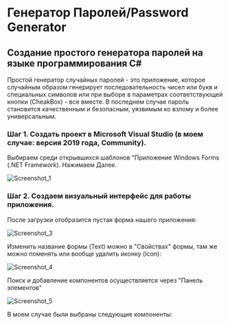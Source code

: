 # Генератор Паролей/Password Generator
## Создание простого генератора паролей на языке программирования С#

Простой генератор случайных паролей - это приложение, которое случайным образом генерирует последовательность чисел или букв и специальных символов или при выборе в параметрах соответствующей кнопки (CheakBox) - все вместе. В последнем случае пароль становится качественным и безопасным, уязвимым ко взлому и более универсальным.

### Шаг 1. Создать проект в Microsoft Visual Studio (в моем случае: версия 2019 года, Community).
Выбираем среди открывшихся шаблонов "Приложение Windows Forms (.NET Framework). Нажимаем Далее.

![Screenshot_1](https://user-images.githubusercontent.com/95550202/227464467-0f7b099f-09c3-4577-b85a-de6c13673043.png)

### Шаг 2. Создаем визуальный интерфейс для работы приложения.
После загрузки отобразится пустая форма нашего приложения:

![Screenshot_3](https://user-images.githubusercontent.com/95550202/227466375-a6328e00-8162-4df9-959e-860ffe3ea93b.png)

Изменить название формы (Text) можно в "Свойствах" формы, там же можно поменять или вообще удалить иконку (Icon):

![Screenshot_4](https://user-images.githubusercontent.com/95550202/227466908-eaa6f449-f550-4ded-ae53-ccf17e043467.png)

Поиск и добавление компонентов осуществляется через "Панель элементов"

![Screenshot_5](https://user-images.githubusercontent.com/95550202/227467611-88f26e02-8dba-4f93-8df4-9c7fef03d9e8.png)

В моем случае были выбраны следующие компоненты:
